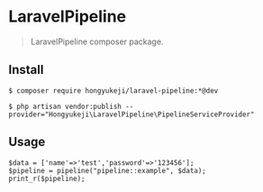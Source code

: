 # LaravelPipeline

> LaravelPipeline composer package.

## Install

```shell
$ composer require hongyukeji/laravel-pipeline:*@dev
```

```shell
$ php artisan vendor:publish --provider="Hongyukeji\LaravelPipeline\PipelineServiceProvider"
```

## Usage

```
$data = ['name'=>'test','password'=>'123456'];
$pipeline = pipeline("pipeline::example", $data);
print_r($pipeline);
```
